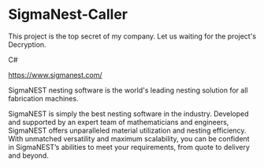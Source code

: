 # SigmaNest-Caller

This project is the top secret of my company. Let us waiting for the project's Decryption.

C#


https://www.sigmanest.com/

SigmaNEST nesting software is the world's leading nesting solution for all fabrication machines.

SigmaNEST is simply the best nesting software in the industry. Developed and supported by an expert team of mathematicians and engineers, SigmaNEST offers unparalleled material utilization and nesting efficiency. With unmatched versatility and maximum scalability, you can be confident in SigmaNEST’s abilities to meet your requirements, from quote to delivery and beyond.
